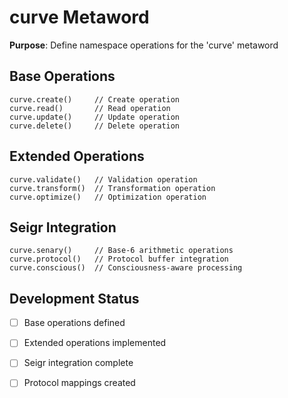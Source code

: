 # curve Metaword

**Purpose**: Define namespace operations for the 'curve' metaword

## Base Operations

```hyphos
curve.create()     // Create operation
curve.read()       // Read operation  
curve.update()     // Update operation
curve.delete()     // Delete operation
```

## Extended Operations

```hyphos
curve.validate()   // Validation operation
curve.transform()  // Transformation operation
curve.optimize()   // Optimization operation
```

## Seigr Integration

```hyphos
curve.senary()     // Base-6 arithmetic operations
curve.protocol()   // Protocol buffer integration
curve.conscious()  // Consciousness-aware processing
```

## Development Status

- [ ] Base operations defined
- [ ] Extended operations implemented  
- [ ] Seigr integration complete
- [ ] Protocol mappings created

